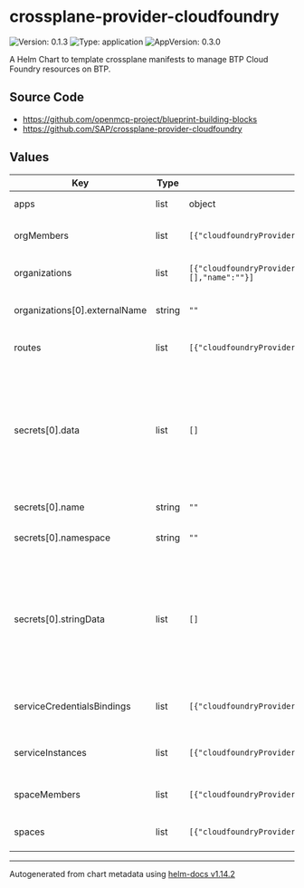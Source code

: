 

# crossplane-provider-cloudfoundry

![Version: 0.1.3](https://img.shields.io/badge/Version-0.1.3-informational?style=flat-square) ![Type: application](https://img.shields.io/badge/Type-application-informational?style=flat-square) ![AppVersion: 0.3.0](https://img.shields.io/badge/AppVersion-0.3.0-informational?style=flat-square)

A Helm Chart to template crossplane manifests to manage BTP Cloud Foundry resources on BTP.

## Source Code

* <https://github.com/openmcp-project/blueprint-building-blocks>
* <https://github.com/SAP/crossplane-provider-cloudfoundry>

## Values

| Key | Type | Default | Description |
|-----|------|---------|-------------|
| apps | list | object | `apps[].` orchestrate `kind: App` ([docs](https://github.com/SAP/crossplane-provider-cloudfoundry)) of BTP Cloud foundry. |
| orgMembers | list | `[{"cloudfoundryProviderConfigRefName":"","forProvider":[],"name":""}]` | `orgMembers[].` orchestrate `kind: OrgMembers` ([docs](https://github.com/SAP/crossplane-provider-cloudfoundry) / [CRD](https://doc.crds.dev/github.com/SAP/crossplane-provider-cloudfoundry) of BTP Cloud foundry. |
| organizations | list | `[{"cloudfoundryProviderConfigRefName":"","externalName":"","forProvider":[],"name":""}]` | `organizations[].` orchestrate `kind: Organization` ([docs](https://github.com/SAP/crossplane-provider-cloudfoundry) / [CRD](https://doc.crds.dev/github.com/SAP/crossplane-provider-cloudfoundry) of BTP Cloud foundry. |
| organizations[0].externalName | string | `""` | must match the actual name of the Cloud Foundry organization in BTP! |
| routes | list | `[{"cloudfoundryProviderConfigRefName":"","forProvider":[],"name":""}]` | `routes[].` orchestrate `kind: Route` ([docs](https://github.com/SAP/crossplane-provider-cloudfoundry) / [CRD](https://doc.crds.dev/github.com/SAP/crossplane-provider-cloudfoundry) of BTP Cloud foundry. |
| secrets[0].data | list | `[]` | *(optional)* [data](https://kubernetes.io/docs/reference/kubernetes-api/config-and-storage-resources/secret-v1/) *(map[string][]byte)* Data contains the secret data. Each key must consist of alphanumeric characters, '-', '_' or '.'. The serialized form of the secret data is a base64 encoded string, representing the arbitrary (possibly non-string) data value here. Described in [here](https://tools.ietf.org/html/rfc4648#section-4) |
| secrets[0].name | string | `""` | defines k8s `metadata.name` value of `kind: Secret` |
| secrets[0].namespace | string | `""` | *(optional)* defines k8s [`metadata.namespace`](https://kubernetes.io/docs/reference/kubernetes-api/common-definitions/object-meta/#ObjectMeta) value of `kind: Secret` |
| secrets[0].stringData | list | `[]` | *(optional)* [stringData](https://kubernetes.io/docs/reference/kubernetes-api/config-and-storage-resources/secret-v1/) *(map[string]string)* allows specifying non-binary secret data in string form. It is provided as a write-only input field for convenience. All keys and values are merged into the data field on write, overwriting any existing values. The stringData field is never output when reading from the API. |
| serviceCredentialsBindings | list | `[{"cloudfoundryProviderConfigRefName":"","forProvider":[],"name":""}]` | `serviceCredentialsBindings[].` orchestrate `kind: ServiceKey` ([docs](https://github.com/SAP/crossplane-provider-cloudfoundry) / [CRD](https://doc.crds.dev/github.com/SAP/crossplane-provider-cloudfoundry) of BTP Cloud foundry. |
| serviceInstances | list | `[{"cloudfoundryProviderConfigRefName":"","forProvider":[],"name":""}]` | `serviceInstances[].` orchestrate `kind: ServiceInstance` ([docs](https://github.com/SAP/crossplane-provider-cloudfoundry) / [CRD](https://doc.crds.dev/github.com/SAP/crossplane-provider-cloudfoundry)) of BTP Cloud foundry. |
| spaceMembers | list | `[{"cloudfoundryProviderConfigRefName":"","forProvider":[],"name":""}]` | `spaceMembers[].` orchestrate `kind: SpaceMembers` ([docs](https://github.com/SAP/crossplane-provider-cloudfoundry) / [CRD](https://doc.crds.dev/github.com/SAP/crossplane-provider-cloudfoundry) of BTP Cloud foundry. |
| spaces | list | `[{"cloudfoundryProviderConfigRefName":"","forProvider":[],"name":""}]` | `spaces[].` orchestrate `kind: Space` ([docs](https://github.com/SAP/crossplane-provider-cloudfoundry) / [CRD](https://doc.crds.dev/github.com/SAP/crossplane-provider-cloudfoundry) of BTP Cloud foundry. |

----------------------------------------------
Autogenerated from chart metadata using [helm-docs v1.14.2](https://github.com/norwoodj/helm-docs/releases/v1.14.2)